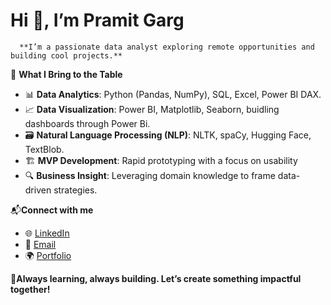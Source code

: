 #                                          **Hi 👋, I’m Pramit Garg**   
      **I’m a passionate data analyst exploring remote opportunities and building cool projects.**

🚀 **What I Bring to the Table**  
- 📊 **Data Analytics**: Python (Pandas, NumPy), SQL, Excel, Power BI DAX.
- 📈 **Data Visualization**: Power BI, Matplotlib, Seaborn, buidling dashboards through Power Bi.
- 🗃 **Natural Language Processing (NLP)**: NLTK, spaCy, Hugging Face, TextBlob. 
- 🏗️ **MVP Development**: Rapid prototyping with a focus on usability  
- 🔍 **Business Insight**: Leveraging domain knowledge to frame data-driven strategies.

📬**Connect with me**  
- 🌐 [LinkedIn](#)  
- 📩 [Email](#)  
- 🌍 [Portfolio](#)  

🚀**Always learning, always building. Let’s create something impactful together!**

                                                             
 
